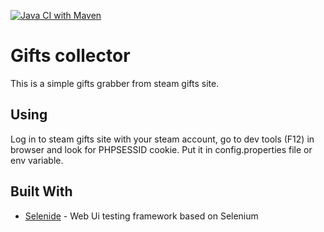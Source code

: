 [![Java CI with Maven](https://github.com/Zap4ick/gifts-collector/actions/workflows/maven.yml/badge.svg)](https://github.com/Zap4ick/gifts-collector/actions/workflows/maven.yml)
# Gifts collector

This is a simple gifts grabber from steam gifts site.

## Using

Log in to steam gifts site with your steam account, go to dev tools (F12) in browser and look for PHPSESSID cookie. Put it in config.properties file or env variable.

## Built With

* [Selenide](https://selenide.org/) - Web Ui testing framework based on Selenium
